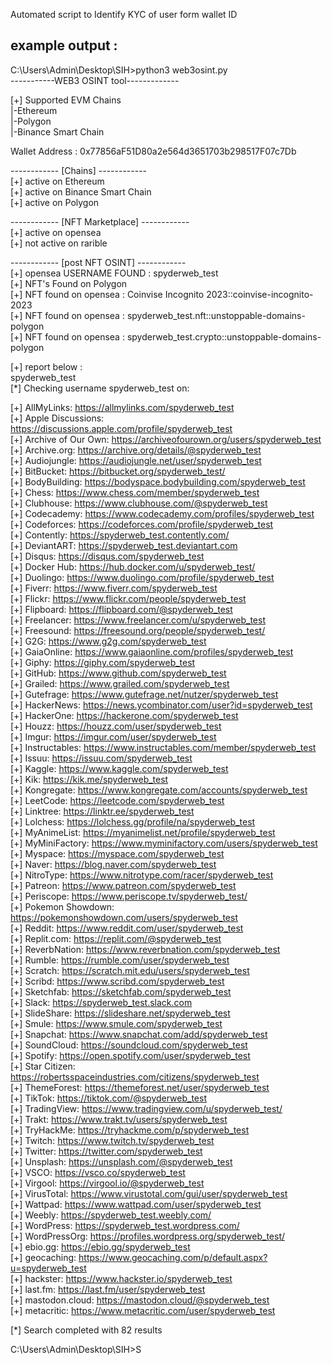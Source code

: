 Automated script to Identify KYC of user form wallet ID

## example output :

C:\Users\Admin\Desktop\SIH>python3 web3osint.py                                                                                                                    
-----------WEB3 OSINT tool-------------                                                                                                                        
                                                                                                                                                               
[+] Supported EVM Chains                                                                                                                                       
 |-Ethereum                                                                                                                                                    
 |-Polygon                                                                                                                                                     
 |-Binance Smart Chain                                                                                                                                         
                                                                                                                                                               
Wallet Address : 0x77856aF51D80a2e564d3651703b298517F07c7Db                                                                                                    
                                                                                                                                                               
------------ [Chains] ------------                                                                                                                             
[+] active on Ethereum                                                                                                                                         
[+] active on Binance Smart Chain                                                                                                                              
[+] active on Polygon                                                                                                                                          
                                                                                                                                                               
------------ [NFT Marketplace] ------------                                                                                                                    
[+] active on opensea                                                                                                                                          
[+] not active on rarible                                                                                                                                      
                                                                                                                                                               
                                                                                                                                                               
------------ [post NFT OSINT] ------------                                                                                                                     
[+] opensea USERNAME FOUND : spyderweb_test                                                                                                                         
[+] NFT's Found on Polygon                                                                                                                                     
[+] NFT found on opensea : Coinvise Incognito 2023::coinvise-incognito-2023                                                                                    
[+] NFT found on opensea : spyderweb_test.nft::unstoppable-domains-polygon                                                                                          
[+] NFT found on opensea : spyderweb_test.crypto::unstoppable-domains-polygon                                                                                       
                                                                                                                                                               
[+] report below :                                                                                                                                             
spyderweb_test                                                                                                                                                      
[*] Checking username spyderweb_test on:                                                                                                                            
                                                                                                                                                               
[+] AllMyLinks: https://allmylinks.com/spyderweb_test                                                                                                               
[+] Apple Discussions: https://discussions.apple.com/profile/spyderweb_test                                                                                         
[+] Archive of Our Own: https://archiveofourown.org/users/spyderweb_test                                                                                            
[+] Archive.org: https://archive.org/details/@spyderweb_test                                                                                                        
[+] Audiojungle: https://audiojungle.net/user/spyderweb_test                                                                                                        
[+] BitBucket: https://bitbucket.org/spyderweb_test/                                                                                                                
[+] BodyBuilding: https://bodyspace.bodybuilding.com/spyderweb_test                                                                                                 
[+] Chess: https://www.chess.com/member/spyderweb_test                                                                                                              
[+] Clubhouse: https://www.clubhouse.com/@spyderweb_test                                                                                                            
[+] Codecademy: https://www.codecademy.com/profiles/spyderweb_test                                                                                                  
[+] Codeforces: https://codeforces.com/profile/spyderweb_test                                                                                                       
[+] Contently: https://spyderweb_test.contently.com/                                                                                                                
[+] DeviantART: https://spyderweb_test.deviantart.com                                                                                                               
[+] Disqus: https://disqus.com/spyderweb_test                                                                                                                       
[+] Docker Hub: https://hub.docker.com/u/spyderweb_test/                                                                                                            
[+] Duolingo: https://www.duolingo.com/profile/spyderweb_test                                                                                                       
[+] Fiverr: https://www.fiverr.com/spyderweb_test                                                                                                                   
[+] Flickr: https://www.flickr.com/people/spyderweb_test                                                                                                            
[+] Flipboard: https://flipboard.com/@spyderweb_test                                                                                                                
[+] Freelancer: https://www.freelancer.com/u/spyderweb_test                                                                                                         
[+] Freesound: https://freesound.org/people/spyderweb_test/                                                                                                         
[+] G2G: https://www.g2g.com/spyderweb_test                                                                                                                         
[+] GaiaOnline: https://www.gaiaonline.com/profiles/spyderweb_test                                                                                                  
[+] Giphy: https://giphy.com/spyderweb_test                                                                                                                         
[+] GitHub: https://www.github.com/spyderweb_test                                                                                                                   
[+] Grailed: https://www.grailed.com/spyderweb_test                                                                                                                 
[+] Gutefrage: https://www.gutefrage.net/nutzer/spyderweb_test                                                                                                      
[+] HackerNews: https://news.ycombinator.com/user?id=spyderweb_test                                                                                                 
[+] HackerOne: https://hackerone.com/spyderweb_test                                                                                                                 
[+] Houzz: https://houzz.com/user/spyderweb_test                                                                                                                    
[+] Imgur: https://imgur.com/user/spyderweb_test                                                                                                                    
[+] Instructables: https://www.instructables.com/member/spyderweb_test                                                                                              
[+] Issuu: https://issuu.com/spyderweb_test                                                                                                                         
[+] Kaggle: https://www.kaggle.com/spyderweb_test                                                                                                                   
[+] Kik: https://kik.me/spyderweb_test                                                                                                                              
[+] Kongregate: https://www.kongregate.com/accounts/spyderweb_test                                                                                                  
[+] LeetCode: https://leetcode.com/spyderweb_test                                                                                                                   
[+] Linktree: https://linktr.ee/spyderweb_test                                                                                                                      
[+] Lolchess: https://lolchess.gg/profile/na/spyderweb_test                                                                                                         
[+] MyAnimeList: https://myanimelist.net/profile/spyderweb_test                                                                                                     
[+] MyMiniFactory: https://www.myminifactory.com/users/spyderweb_test                                                                                               
[+] Myspace: https://myspace.com/spyderweb_test                                                                                                                     
[+] Naver: https://blog.naver.com/spyderweb_test                                                                                                                    
[+] NitroType: https://www.nitrotype.com/racer/spyderweb_test                                                                                                       
[+] Patreon: https://www.patreon.com/spyderweb_test                                                                                                                 
[+] Periscope: https://www.periscope.tv/spyderweb_test/                                                                                                             
[+] Pokemon Showdown: https://pokemonshowdown.com/users/spyderweb_test                                                                                              
[+] Reddit: https://www.reddit.com/user/spyderweb_test                                                                                                              
[+] Replit.com: https://replit.com/@spyderweb_test                                                                                                                  
[+] ReverbNation: https://www.reverbnation.com/spyderweb_test                                                                                                       
[+] Rumble: https://rumble.com/user/spyderweb_test                                                                                                                  
[+] Scratch: https://scratch.mit.edu/users/spyderweb_test                                                                                                           
[+] Scribd: https://www.scribd.com/spyderweb_test                                                                                                                   
[+] Sketchfab: https://sketchfab.com/spyderweb_test                                                                                                                 
[+] Slack: https://spyderweb_test.slack.com                                                                                                                         
[+] SlideShare: https://slideshare.net/spyderweb_test                                                                                                               
[+] Smule: https://www.smule.com/spyderweb_test                                                                                                                     
[+] Snapchat: https://www.snapchat.com/add/spyderweb_test                                                                                                           
[+] SoundCloud: https://soundcloud.com/spyderweb_test                                                                                                               
[+] Spotify: https://open.spotify.com/user/spyderweb_test                                                                                                           
[+] Star Citizen: https://robertsspaceindustries.com/citizens/spyderweb_test                                                                                        
[+] ThemeForest: https://themeforest.net/user/spyderweb_test                                                                                                        
[+] TikTok: https://tiktok.com/@spyderweb_test                                                                                                                      
[+] TradingView: https://www.tradingview.com/u/spyderweb_test/                                                                                                      
[+] Trakt: https://www.trakt.tv/users/spyderweb_test                                                                                                                
[+] TryHackMe: https://tryhackme.com/p/spyderweb_test                                                                                                               
[+] Twitch: https://www.twitch.tv/spyderweb_test                                                                                                                    
[+] Twitter: https://twitter.com/spyderweb_test                                                                                                                     
[+] Unsplash: https://unsplash.com/@spyderweb_test                                                                                                                  
[+] VSCO: https://vsco.co/spyderweb_test                                                                                                                            
[+] Virgool: https://virgool.io/@spyderweb_test                                                                                                                     
[+] VirusTotal: https://www.virustotal.com/gui/user/spyderweb_test                                                                                                  
[+] Wattpad: https://www.wattpad.com/user/spyderweb_test                                                                                                            
[+] Weebly: https://spyderweb_test.weebly.com/                                                                                                                      
[+] WordPress: https://spyderweb_test.wordpress.com/                                                                                                                
[+] WordPressOrg: https://profiles.wordpress.org/spyderweb_test/                                                                                                    
[+] ebio.gg: https://ebio.gg/spyderweb_test                                                                                                                         
[+] geocaching: https://www.geocaching.com/p/default.aspx?u=spyderweb_test                                                                                          
[+] hackster: https://www.hackster.io/spyderweb_test                                                                                                                
[+] last.fm: https://last.fm/user/spyderweb_test                                                                                                                    
[+] mastodon.cloud: https://mastodon.cloud/@spyderweb_test                                                                                                          
[+] metacritic: https://www.metacritic.com/user/spyderweb_test                                                                                                      
                                                                                                                                                               
[*] Search completed with 82 results                                                                                                                           
                                                                                                                                                               
C:\Users\Admin\Desktop\SIH>S
